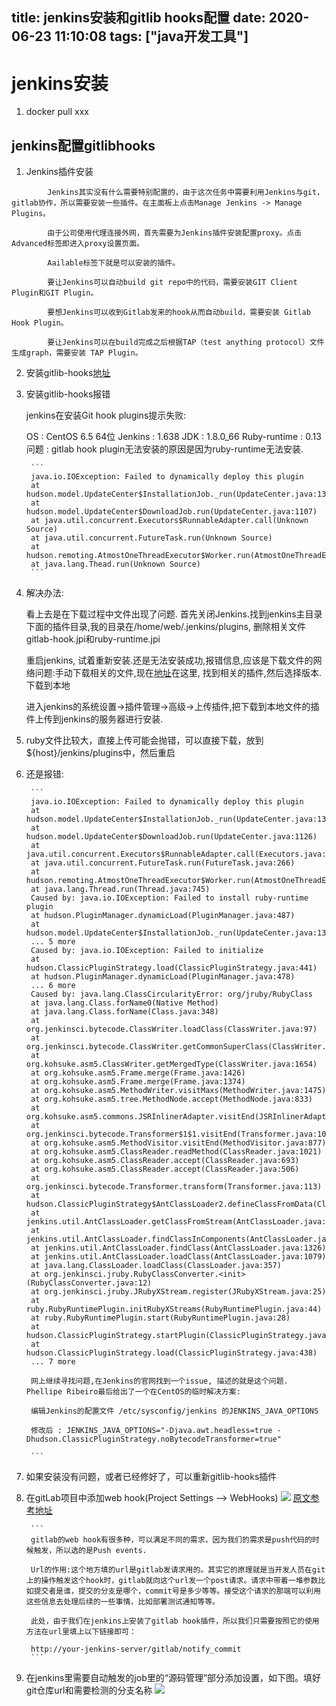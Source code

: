 title: jenkins安装和gitlib hooks配置
date: 2020-06-23 11:10:08
tags: ["java开发工具"]
---------
# jenkins安装

1. docker pull xxx

## jenkins配置gitlibhooks

1. Jenkins插件安装
```
		Jenkins其实没有什么需要特别配置的，由于这次任务中需要利用Jenkins与git，gitlab协作，所以需要安装一些插件。在主面板上点击Manage Jenkins -> Manage Plugins。

		由于公司使用代理连接外网，首先需要为Jenkins插件安装配置proxy。点击Advanced标签即进入proxy设置页面。

		Aailable标签下就是可以安装的插件。

		要让Jenkins可以自动build git repo中的代码，需要安装GIT Client Plugin和GIT Plugin。

		要想Jenkins可以收到Gitlab发来的hook从而自动build，需要安装 Gitlab Hook Plugin。

		要让Jenkins可以在build完成之后根据TAP（test anything protocol）文件生成graph，需要安装 TAP Plugin。
```

2. 安装gitlib-hooks[地址](https://wiki.jenkins-ci.org/display/JENKINS/Gitlab+Hook+Plugin)
3. 安装gitlib-hooks报错

     jenkins在安装Git hook plugins提示失败:

    OS : CentOS 6.5 64位
    Jenkins : 1.638
     JDK : 1.8.0_66
    Ruby-runtime : 0.13
    问题 : gitlab hook plugin无法安装的原因是因为ruby-runtime无法安装.

		```
		java.io.IOException: Failed to dynamically deploy this plugin
		at hudson.model.UpdateCenter$InstallationJob._run(UpdateCenter.java:1308)
		at hudson.model.UpdateCenter$DownloadJob.run(UpdateCenter.java:1107)
		at java.util.concurrent.Executors$RunnableAdapter.call(Unknown Source)
		at java.util.concurrent.FutureTask.run(Unknown Source)
		at hudson.remoting.AtmostOneThreadExecutor$Worker.run(AtmostOneThreadExecutor.java:104)
		at java.lang.Thead.run(Unknown Source)
		```

4. 解决办法:

    看上去是在下载过程中文件出现了问题. 首先关闭Jenkins.找到jenkins主目录下面的插件目录,我的目录在/home/web/.jenkins/plugins, 删除相关文件gitlab-hook.jpi和ruby-runtime.jpi

    重启jenkins, 试着重新安装.还是无法安装成功,报错信息,应该是下载文件的网络问题:手动下载相关的文件,现在[地址](https://updates.jenkins-ci.org/download/plugins "地址")在这里, 找到相关的插件,然后选择版本.下载到本地

    进入jenkins的系统设置->插件管理->高级->上传插件,把下载到本地文件的插件上传到jenkins的服务器进行安装.

5. ruby文件比较大，直接上传可能会抛错，可以直接下载，放到${host}/jenkins/plugins中，然后重启

6. 还是报错:

		```
		java.io.IOException: Failed to dynamically deploy this plugin
		at hudson.model.UpdateCenter$InstallationJob._run(UpdateCenter.java:1328)
		at hudson.model.UpdateCenter$DownloadJob.run(UpdateCenter.java:1126)
		at java.util.concurrent.Executors$RunnableAdapter.call(Executors.java:511)
		at java.util.concurrent.FutureTask.run(FutureTask.java:266)
		at hudson.remoting.AtmostOneThreadExecutor$Worker.run(AtmostOneThreadExecutor.java:110)
		at java.lang.Thread.run(Thread.java:745)
		Caused by: java.io.IOException: Failed to install ruby-runtime plugin
		at hudson.PluginManager.dynamicLoad(PluginManager.java:487)
		at hudson.model.UpdateCenter$InstallationJob._run(UpdateCenter.java:1324)
		... 5 more
		Caused by: java.io.IOException: Failed to initialize
		at hudson.ClassicPluginStrategy.load(ClassicPluginStrategy.java:441)
		at hudson.PluginManager.dynamicLoad(PluginManager.java:478)
		... 6 more
		Caused by: java.lang.ClassCircularityError: org/jruby/RubyClass
		at java.lang.Class.forName0(Native Method)
		at java.lang.Class.forName(Class.java:348)
		at org.jenkinsci.bytecode.ClassWriter.loadClass(ClassWriter.java:97)
		at org.jenkinsci.bytecode.ClassWriter.getCommonSuperClass(ClassWriter.java:64)
		at org.kohsuke.asm5.ClassWriter.getMergedType(ClassWriter.java:1654)
		at org.kohsuke.asm5.Frame.merge(Frame.java:1426)
		at org.kohsuke.asm5.Frame.merge(Frame.java:1374)
		at org.kohsuke.asm5.MethodWriter.visitMaxs(MethodWriter.java:1475)
		at org.kohsuke.asm5.tree.MethodNode.accept(MethodNode.java:833)
		at org.kohsuke.asm5.commons.JSRInlinerAdapter.visitEnd(JSRInlinerAdapter.java:187)
		at org.jenkinsci.bytecode.Transformer$1$1.visitEnd(Transformer.java:107)
		at org.kohsuke.asm5.MethodVisitor.visitEnd(MethodVisitor.java:877)
		at org.kohsuke.asm5.ClassReader.readMethod(ClassReader.java:1021)
		at org.kohsuke.asm5.ClassReader.accept(ClassReader.java:693)
		at org.kohsuke.asm5.ClassReader.accept(ClassReader.java:506)
		at org.jenkinsci.bytecode.Transformer.transform(Transformer.java:113)
		at hudson.ClassicPluginStrategy$AntClassLoader2.defineClassFromData(ClassicPluginStrategy.java:800)
		at jenkins.util.AntClassLoader.getClassFromStream(AntClassLoader.java:1310)
		at jenkins.util.AntClassLoader.findClassInComponents(AntClassLoader.java:1366)
		at jenkins.util.AntClassLoader.findClass(AntClassLoader.java:1326)
		at jenkins.util.AntClassLoader.loadClass(AntClassLoader.java:1079)
		at java.lang.ClassLoader.loadClass(ClassLoader.java:357)
		at org.jenkinsci.jruby.RubyClassConverter.<init>(RubyClassConverter.java:12)
		at org.jenkinsci.jruby.JRubyXStream.register(JRubyXStream.java:25)
		at ruby.RubyRuntimePlugin.initRubyXStreams(RubyRuntimePlugin.java:44)
		at ruby.RubyRuntimePlugin.start(RubyRuntimePlugin.java:28)
		at hudson.ClassicPluginStrategy.startPlugin(ClassicPluginStrategy.java:449)
		at hudson.ClassicPluginStrategy.load(ClassicPluginStrategy.java:438)
		... 7 more

		网上继续寻找问题,在Jenkins的官网找到一个issue, 描述的就是这个问题. Phellipe Ribeiro最后给出了一个在CentOS的临时解决方案:

		编辑Jenkins的配置文件 /etc/sysconfig/jenkins 的JENKINS_JAVA_OPTIONS

		修改后 : JENKINS_JAVA_OPTIONS="-Djava.awt.headless=true -Dhudson.ClassicPluginStrategy.noBytecodeTransformer=true"

		```

7. 如果安装没有问题，或者已经修好了，可以重新gitlib-hooks插件
8. 在gitLab项目中添加web hook(Project Settings --> WebHooks)
   ![](https://csdn-code.oss.aliyuncs.com/php-upload-images/20161028-1058-31385-4992/1611041-59d2206aa8b32ea8.png)
   [原文参考地址](https://github.com/elvanja/jenkins-gitlab-hook-plugin#notify-commit-hook "原文参考地址")

		```
		gitlab的web hook有很多种，可以满足不同的需求，因为我们的需求是push代码的时候触发，所以选的是Push events.

		Url的作用:这个地方填的url是gitlab发请求用的。其实它的原理就是当开发人员在git上的操作触发这个hook时，gitlab就向这个url发一个post请求。请求中带着一堆参数比如提交者是谁，提交的分支是哪个，commit号是多少等等。接受这个请求的那端可以利用这些信息去处理后续的一些事情，比如部署测试通知等等。

		此处，由于我们在jenkins上安装了gitlab hook插件，所以我们只需要按照它的使用方法在url里填上以下链接即可：

		http://your-jenkins-server/gitlab/notify_commit
		```

9. 在jenkins里需要自动触发的job里的“源码管理”部分添加设置，如下图。填好git仓库url和需要检测的分支名称
![](https://csdn-code.oss.aliyuncs.com/php-upload-images/20161028-1100-17587-3793/1611041-951949d1ebb55811.png)